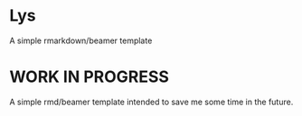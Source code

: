 # Lys
A simple rmarkdown/beamer template 

# WORK IN PROGRESS
A simple rmd/beamer template intended to save me some time in the future.
